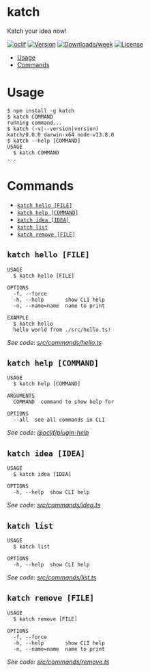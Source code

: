 katch
=====

Katch your idea now!

[![oclif](https://img.shields.io/badge/cli-oclif-brightgreen.svg)](https://oclif.io)
[![Version](https://img.shields.io/npm/v/katch.svg)](https://npmjs.org/package/katch)
[![Downloads/week](https://img.shields.io/npm/dw/katch.svg)](https://npmjs.org/package/katch)
[![License](https://img.shields.io/npm/l/katch.svg)](https://github.com/xue-yuan/katch/blob/master/package.json)

<!-- toc -->
* [Usage](#usage)
* [Commands](#commands)
<!-- tocstop -->
# Usage
<!-- usage -->
```sh-session
$ npm install -g katch
$ katch COMMAND
running command...
$ katch (-v|--version|version)
katch/0.0.0 darwin-x64 node-v13.8.0
$ katch --help [COMMAND]
USAGE
  $ katch COMMAND
...
```
<!-- usagestop -->
# Commands
<!-- commands -->
* [`katch hello [FILE]`](#katch-hello-file)
* [`katch help [COMMAND]`](#katch-help-command)
* [`katch idea [IDEA]`](#katch-idea-idea)
* [`katch list`](#katch-list)
* [`katch remove [FILE]`](#katch-remove-file)

## `katch hello [FILE]`

```
USAGE
  $ katch hello [FILE]

OPTIONS
  -f, --force
  -h, --help       show CLI help
  -n, --name=name  name to print

EXAMPLE
  $ katch hello
  hello world from ./src/hello.ts!
```

_See code: [src/commands/hello.ts](https://github.com/xue-yuan/katch/blob/v0.0.0/src/commands/hello.ts)_

## `katch help [COMMAND]`

```
USAGE
  $ katch help [COMMAND]

ARGUMENTS
  COMMAND  command to show help for

OPTIONS
  --all  see all commands in CLI
```

_See code: [@oclif/plugin-help](https://github.com/oclif/plugin-help/blob/v3.2.0/src/commands/help.ts)_

## `katch idea [IDEA]`

```
USAGE
  $ katch idea [IDEA]

OPTIONS
  -h, --help  show CLI help
```

_See code: [src/commands/idea.ts](https://github.com/xue-yuan/katch/blob/v0.0.0/src/commands/idea.ts)_

## `katch list`

```
USAGE
  $ katch list

OPTIONS
  -h, --help  show CLI help
```

_See code: [src/commands/list.ts](https://github.com/xue-yuan/katch/blob/v0.0.0/src/commands/list.ts)_

## `katch remove [FILE]`

```
USAGE
  $ katch remove [FILE]

OPTIONS
  -f, --force
  -h, --help       show CLI help
  -n, --name=name  name to print
```

_See code: [src/commands/remove.ts](https://github.com/xue-yuan/katch/blob/v0.0.0/src/commands/remove.ts)_
<!-- commandsstop -->
